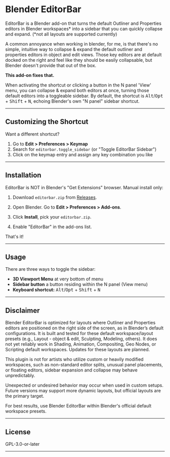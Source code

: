 # Blender EditorBar

EditorBar is a Blender add-on that turns the default Outliner and Properties editors in Blender workspaces* into a sidebar that you can quickly collapse and expand. (*not all layouts are supported currently)

A common annoyance when working in blender, for me, is that there's no simple, intuitive way to collapse & expand the default outliner and properties editors in object and edit views. Those key editors are at default docked on the right and feel like they should be easily collapsable, but Blender doesn't provide that out of the box.

**This add-on fixes that.**

When activating the shortcut or clicking a button in the N panel 'View' menu, you can collapse & expand both editors at once, turning those default editors into a toggleable sidebar. By default, the shortcut is <kbd>Alt</kbd>/<kbd>Opt</kbd> + <kbd>Shift</kbd> + <kbd>N</kbd>, echoing Blender's own "N panel" sidebar shortcut.

---

## Customizing the Shortcut

Want a different shortcut?

1. Go to **Edit > Preferences > Keymap**
2. Search for `editorbar.toggle_sidebar` (or "Toggle EditorBar Sidebar")
3. Click on the keymap entry and assign any key combination you like

---

## Installation

EditorBar is NOT in Blender's "Get Extensions" browser.
Manual install only:

1. Download `editorbar.zip` from [Releases](https://github.com/JamesN-dev/blender-editorbar/releases).

2. Open Blender. Go to **Edit > Preferences > Add-ons**.

3. Click **Install**, pick your `editorbar.zip`.

4. Enable "EditorBar" in the add-ons list.

That's it!

---

## Usage

There are three ways to toggle the sidebar:

- **3D Viewport Menu** at very bottom of menu
- **Sidebar button** a button residing within the N panel (View menu)
- **Keyboard shortcut:** <kbd>Alt</kbd>/<kbd>Opt</kbd> + <kbd>Shift</kbd> + <kbd>N</kbd>

---

## Disclaimer

Blender EditorBar is optimized for layouts where Outliner and Properties editors are positioned on the right side of the screen, as in Blender’s default configurations. It is built and tested for these default workspace/layout presets (e.g., Layout - object & edit, Sculpting, Modeling, others). It does not yet reliably work in Shading, Animation, Compositing, Geo Nodes, or Scripting default workspaces. Updates for these layouts are planned.

This plugin is not for artists who utilize custom or heavily modified workspaces, such as non-standard editor splits, unusual panel placements, or floating editors, sidebar expansion and collapse may behave unpredictably.

Unexpected or undesired behavior may occur when used in custom setups. Future versions may support more dynamic layouts, but official layouts are the primary target.

For best results, use Blender EditorBar within Blender's official default workspace presets.

---

## License

GPL-3.0-or-later

---
